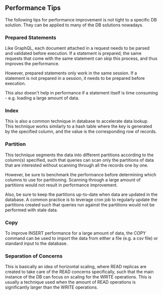 ## Performance Tips

The following tips for performance improvement is not tight to a specific DB solution. They can be applied to many of the DB solutions nowadays.

### Prepared Statements

Like GraphQL, each document attached in a request needs to be parsed and validated before execution. If a statement is prepared, the same requests that come with the same statement can skip this process, and thus improves the performance.

However, prepared statements only work in the same session. If a statement is not prepared in a session, it needs to be prepared before execution.

This also doesn't help in performance if a statement itself is time consuming - e.g. loading a large amount of data.

### Index

This is also a common technique in database to accelerate data lookup. This technique works similarly to a hash table where the key is generated by the specified column, and the value is the corresponding row of records.

### Partition

This technique segments the data into different partitions according to the column(s) specified, such that queries can scan only the partitions of data that are interested without scanning through all the records one by one.

However, be sure to benchmark the performance before determining which columns to use for partitioning. Scanning through a large amount of partitions would not result in performance improvement.

Also, be sure to keep the partitions up-to-date when data are updated in the database. A common practice is to leverage cron job to regularly update the partitions created such that queries run against the partitions would not be performed with stale data.

### Copy

To improve INSERT performance for a large amount of data, the COPY command can be used to import the data from either a file (e.g. a csv file) or standard input to the database.

### Separation of Concerns

This is basically an idea of horizontal scaling, where READ replicas are created to take care of the READ concerns specifically, such that the main instance of the DB can focus on scaling for the WRITE operations. This is usually a technique used when the amount of READ operations is significantly larger than the WRITE operations.

